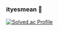 ### ityesmean 👋



[![Solved.ac Profile](http://mazassumnida.wtf/api/v2/generate_badge?boj=ityesmean)](https://solved.ac/ityesmean/)

<!--
**ityesmean/ityesmean** is a ✨ _special_ ✨ repository because its `README.md` (this file) appears on your GitHub profile.

Here are some ideas to get you started:

- 🔭 I’m currently working on ...
- 🌱 I’m currently learning ...
- 👯 I’m looking to collaborate on ...
- 🤔 I’m looking for help with ...
- 💬 Ask me about ...
- 📫 How to reach me: ...
- 😄 Pronouns: ...
- ⚡ Fun fact: ...
-->
